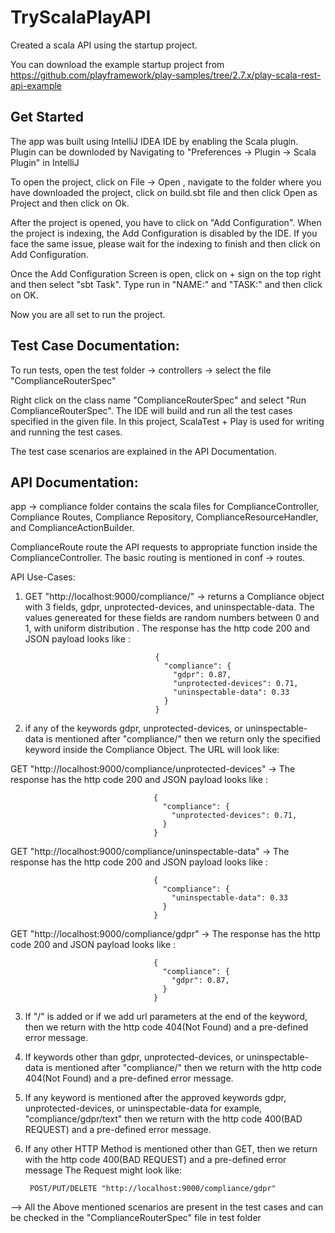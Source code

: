 # TryScalaPlayAPI
Created a scala API using the startup project.

You can download the example startup project from https://github.com/playframework/play-samples/tree/2.7.x/play-scala-rest-api-example


Get Started
------------------------------------------

The app was built using IntelliJ IDEA IDE by enabling the Scala plugin. Plugin can be downloded by Navigating to "Preferences -> Plugin -> Scala Plugin" in IntelliJ

To open the project, click on File -> Open , navigate to the folder where you have downloaded the project, click on build.sbt file and then click Open as Project and then click on Ok.

After the project is opened, you have to click on "Add Configuration". When the project is indexing, the Add Configuration is disabled by the IDE. If you face the same issue, please wait for the indexing to finish and then click on Add Configuration. 

Once the Add Configuration Screen is open, click on + sign on the top right and then select "sbt Task". Type run in "NAME:" and "TASK:" and then click on OK.

Now you are all set to run the project.



Test Case Documentation:
------------------------------------------

To run tests, open the test folder -> controllers ->  select the file "ComplianceRouterSpec"

Right click on the class name "ComplianceRouterSpec" and select "Run ComplianceRouterSpec". The IDE will build and run all the test cases specified in the given file. In this project, ScalaTest + Play is used for writing and running the test cases.

The test case scenarios are explained in the API Documentation.


API Documentation:
------------------------------------------

app -> compliance folder contains the scala files for ComplianceController, Compliance Routes, Compliance Repository, ComplianceResourceHandler, and ComplianceActionBuilder. 

ComplianceRoute route the API requests to appropriate function inside the ComplianceController. The basic routing is mentioned in conf -> routes.



API Use-Cases:

1. GET "http://localhost:9000/compliance/" -> returns a Compliance object with 3 fields, gdpr, unprotected-devices, and uninspectable-data. The values genereated for these fields are random numbers between 0 and 1, with uniform distribution . The response has the http code 200 and JSON payload looks like : 

                                    {
                                      "compliance": {
                                        "gdpr": 0.87,
                                        "unprotected-devices": 0.71,
                                        "uninspectable-data": 0.33
                                      }
                                    }
                                    
2. if any of the keywords gdpr, unprotected-devices, or uninspectable-data is mentioned after "compliance/" then we return only the specified keyword inside the Compliance Object. The URL will look like:

GET "http://localhost:9000/compliance/unprotected-devices" -> The response has the http code 200 and JSON payload looks like : 

                                    {
                                      "compliance": {
                                        "unprotected-devices": 0.71,
                                      }
                                    }
                                    

GET "http://localhost:9000/compliance/uninspectable-data" -> The response has the http code 200 and JSON payload looks like : 

                                    {
                                      "compliance": {
                                        "uninspectable-data": 0.33
                                      }
                                    }
                                    

GET "http://localhost:9000/compliance/gdpr" -> The response has the http code 200 and JSON payload looks like : 

                                    {
                                      "compliance": {
                                        "gdpr": 0.87,
                                      }
                                    }
                                    
3. If "/" is added or if we add url parameters at the end of the keyword, then we return with the http code 404(Not Found) and a pre-defined error message.

4. If keywords other than gdpr, unprotected-devices, or uninspectable-data is mentioned after "compliance/" then we return with the http code 404(Not Found) and a pre-defined error message.

5. If any keyword is mentioned after the approved keywords gdpr, unprotected-devices, or uninspectable-data for example, "compliance/gdpr/text" then we return with the http code 400(BAD REQUEST) and a pre-defined error message.

6. If any other HTTP Method is mentioned other than GET, then we return with the http code 400(BAD REQUEST) and a pre-defined error message The Request might look like:

        POST/PUT/DELETE "http://localhost:9000/compliance/gdpr"



--> All the Above mentioned scenarios are present in the test cases and can be checked in the "ComplianceRouterSpec" file in test folder
